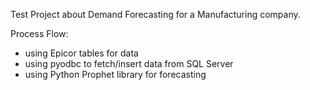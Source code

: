 Test Project about Demand Forecasting for a Manufacturing company.

Process Flow:


- using Epicor tables for data
- using pyodbc to fetch/insert data from SQL Server
- using Python Prophet library for forecasting
